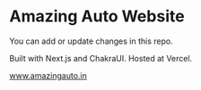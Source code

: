 # Amazing Auto Website

You can add or update changes in this repo. 

Built with Next.js and ChakraUI. Hosted at Vercel.

www.amazingauto.in
